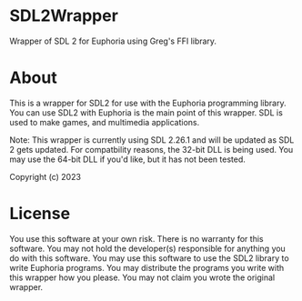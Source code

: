 # SDL2Wrapper
Wrapper of SDL 2 for Euphoria using Greg's FFI library.

# About
This is a wrapper for SDL2 for use with the Euphoria programming library. You can use SDL2 with Euphoria is the main point of this wrapper. SDL is used to make games, and multimedia applications. 

Note: This wrapper is currently using SDL 2.26.1 and will be updated as SDL 2 gets updated. For compatbility reasons, the 32-bit DLL is being used. You may use the 64-bit DLL if you'd like, but it has not been tested. 

Copyright (c) 2023

# License
You use this software at your own risk. There is no warranty for this software. You may not hold the developer(s) responsible for anything you do with
this software. You may use this software to use the SDL2 library to write Euphoria programs. You may distribute the programs you write with this wrapper
how you please. You may not claim you wrote the original wrapper. 
